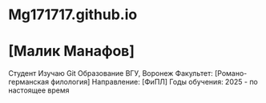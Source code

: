 # Mg171717.github.io
# [Малик Манафов]
Студент 
Изучаю Git
Образование
ВГУ, Воронеж
Факультет: [Романо-германская филология]
Направление: [ФиПЛ]
Годы обучения: 2025 - по настоящее время
